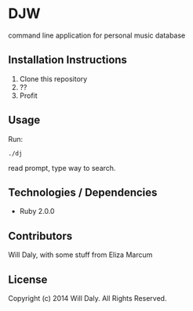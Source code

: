 # DJW

command line application for personal music database

## Installation Instructions

  1. Clone this repository
  2. ??
  3. Profit

## Usage

Run:

    ./dj

read prompt, type way to search.

## Technologies / Dependencies

  * Ruby 2.0.0

## Contributors

Will Daly, with some stuff from Eliza Marcum

## License

Copyright (c) 2014 Will Daly. All Rights Reserved.  
